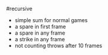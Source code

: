 #recursive

- simple sum for normal games
- a spare in first frame
- a spare in any frame 
- a strike in any frame
- not counting throws after 10 frames
 

